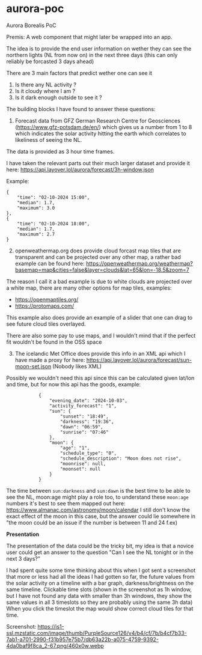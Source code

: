 # aurora-poc
Aurora Borealis PoC

Premis: A web component that might later be wrapped into an app.

The idea is to provide the end user information on wether they can see the northern lights (NL from now on) in the next three days (this can only reliably be forcasted 3 days ahead)

There are 3 main factors that predict wether one can see it
 1) Is there any NL activity ?
 2) Is it cloudy where I am ?
 3) Is it dark enough outside to see it ?

The building blocks I have found to answer these questions:

1) Forecast data from GFZ German Research Centre for Geosciences (https://www.gfz-potsdam.de/en/) which gives us a number from 1 to 8 which indicates the solar activity hitting the earth which correlates to likeliness of seeing the NL.

The data is provided as 3 hour time frames.

I have taken the relevant parts out their much larger dataset and provide it here: https://api.layover.lol/aurora/forecast/3h-window.json

Example:
```
{
    "time": "02-10-2024 15:00",
    "median": 1.7,
    "maximum": 3.0
},
{
    "time": "02-10-2024 18:00",
    "median": 1.7,
    "maximum": 2.7
}
```

2) openweathermap.org does provide cloud forcast map tiles that are transparent and can be projected over any other map, a rather bad example can be found here:
https://openweathermap.org/weathermap?basemap=map&cities=false&layer=clouds&lat=65&lon=-18.5&zoom=7

The reason I call it a bad example is due to white clouds are projected over a white map, there are many other options for map tiles, examples:
 - https://openmaptiles.org/
 - https://protomaps.com/

This example also does provide an example of a slider that one can drag to see future cloud tiles overlayed.

There are also some pay to use maps, and I wouldn't mind that if the perfect fit wouldn't be found in the OSS space


3) The icelandic Met Office does provide this info in an XML api which I have made a proxy for here: https://api.layover.lol/aurora/forecast/sun-moon-set.json (Nobody likes XML)

Possibly we wouldn't need this api since this can be calculated given lat/lon and time, but for now this api has the goods, example:
```
            {
                "evening_date": "2024-10-03",
                "activity_forecast": "1",
                "sun": {
                    "sunset": "18:49",
                    "darkness": "19:36",
                    "dawn": "06:59",
                    "sunrise": "07:46"
                },
                "moon": {
                    "age": "1",
                    "schedule_type": "0",
                    "schedule_description": "Moon does not rise",
                    "moonrise": null,
                    "moonset": null
                }
            }
```
The time between `sun:darkness` and `sun:dawn` is the best time to be able to see the NL, moon:age might play a role too, to understand these `moon:age` numbers it's best to see them mapped out here: https://www.almanac.com/astronomy/moon/calendar
I still don't know the exact effect of the moon in this case, but the answer could lie somewhere in "the moon could be an issue if the number is between 11 and 24 f.ex)

**Presentation**

The presentation of the data could be the tricky bit, my idea is that a novice user could get an answer to the question "Can I see the NL tonight or in the next 3 days?"

I had spent quite some time thinking about this when I got sent a screenshot that more or less had all the ideas I had gotten so far, the future values from the solar activity on a timeline with a bar graph, darkness/brightness on the same timeline.
Clickable time slots (shown in the screenshot as 1h window, but I have not found any data with smaller than 3h windows, they show the same values in all 3 timeslots so they are probably using the same 3h data)
When you click the timeslot the map would show correct cloud tiles for that time.

Screenshot: https://is1-ssl.mzstatic.com/image/thumb/PurpleSource126/v4/b4/cf/7b/b4cf7b33-7ab1-a701-2990-f31b957e75b7/db63a22b-a075-4759-9392-4da0baf9f8ca_2-67.png/460x0w.webp



    
